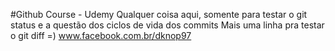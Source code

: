 #Github Course - Udemy
Qualquer coisa aqui, somente para testar o git status e a questão dos ciclos de vida dos commits
Mais uma linha pra testar o git diff =)
www.facebook.com.br/dknop97

